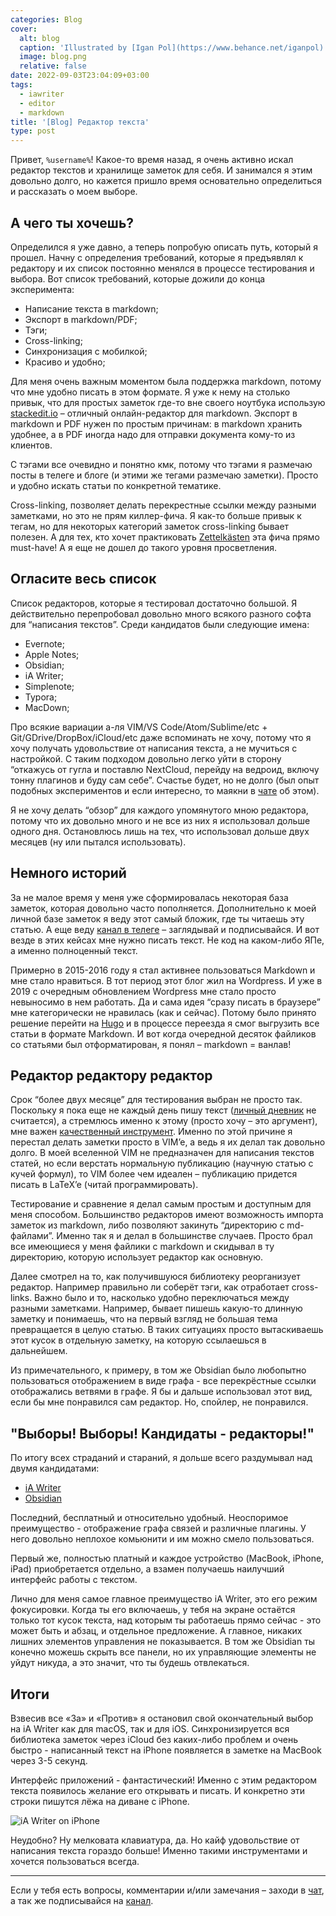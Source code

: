 ```yaml
---
categories: Blog
cover:
  alt: blog
  caption: 'Illustrated by [Igan Pol](https://www.behance.net/iganpol)'
  image: blog.png
  relative: false
date: 2022-09-03T23:04:09+03:00
tags:
  - iawriter
  - editor
  - markdown
title: '[Blog] Редактор текста'
type: post
---
```


Привет, `%username%`! Какое-то время назад, я очень активно искал редактор текстов и хранилище заметок для себя. И занимался я этим довольно долго, но кажется пришло время основательно определиться и рассказать о моем выборе.

## А чего ты хочешь?

Определился я уже давно, а теперь попробую описать путь, который я прошел. Начну с определения требований, которые я предъявлял к редактору и их список постоянно менялся в процессе тестирования и выбора. Вот список требований, которые дожили до конца эксперимента:

- Написание текста в markdown;
- Экспорт в markdown/PDF;
- Тэги;
- Cross-linking;
- Синхронизация с мобилкой;
- Красиво и удобно;

Для меня очень важным моментом была поддержка markdown, потому что мне удобно писать в этом формате. Я уже к нему на столько привык, что для простых заметок где-то вне своего ноутбука использую [stackedit.io](https://stackedit.io/) – отличный онлайн-редактор для markdown. Экспорт в markdown и PDF нужен по простым причинам: в markdown хранить удобнее, а в PDF иногда надо для отправки документа кому-то из клиентов.

С тэгами все очевидно и понятно кмк, потому что тэгами я размечаю посты в телеге и блоге (и этими же тегами размечаю заметки). Просто и удобно искать статьи по конкретной тематике.

Cross-linking, позволяет делать перекрестные ссылки между разными заметками, но это не прям киллер-фича. Я как-то больше привык к тегам, но для некоторых категорий заметок cross-linking бывает полезен. А для тех, кто хочет практиковать [Zettelkästen](https://vas3k.club/post/3040/) эта фича прямо must-have! А я еще не дошел до такого уровня просветления.

## Огласите весь список

Список редакторов, которые я тестировал достаточно большой. Я действительно перепробовал довольно много всякого разного софта для “написания текстов”. Среди кандидатов были следующие имена:

- Evernote;
- Apple Notes;
- Obsidian;
- iA Writer;
- Simplenote;
- Typora;
- MacDown;

Про всякие вариации а-ля VIM/VS Code/Atom/Sublime/etc + Git/GDrive/DropBox/iCloud/etc даже вспоминать не хочу, потому что я хочу получать удовольствие от написания текста, а не мучиться с настройкой. С таким подходом довольно легко уйти в сторону “откажусь от гугла и поставлю NextCloud, перейду на ведроид, включу тонну плагинов и буду сам себе”. Счастье будет, но не долго (был опыт подобных экспериментов и если интересно, то маякни в [чате](https://ttttt.me/jtprogru_chat) об этом).

Я не хочу делать “обзор” для каждого упомянутого мною редактора, потому что их довольно много и не все из них я использовал дольше одного дня. Остановлюсь лишь на тех, что использовал дольше двух месяцев (ну или пытался использовать).

## Немного историй

За не малое время у меня уже сформировалась некоторая база заметок, которая довольно часто пополняется. Дополнительно к моей личной базе заметок я веду этот самый бложик, где ты читаешь эту статью. А еще веду [канал в телеге](https://ttttt.me/jtprogru_channel) – заглядывай и подписывайся. И вот везде в этих кейсах мне нужно писать текст. Не код на каком-либо ЯПе, а именно полноценный текст.

Примерно в 2015-2016 году я стал активнее пользоваться Markdown и мне стало нравиться. В тот период этот блог жил на Wordpress. И уже в 2019 с очередным обновлением Wordpress мне стало просто невыносимо в нем работать. Да и сама идея “сразу писать в браузере” мне категорически не нравилась (как и сейчас). Потому было принято решение перейти на [Hugo](https://jtprog.ru/gohugo/) и в процессе переезда я смог выгрузить все статьи в формате Markdown. И вот когда очередной десяток файликов со статьями был отформатирован, я понял – markdown = ванлав!

## Редактор редактору редактор

Срок “более двух месяце” для тестирования выбран не просто так. Поскольку я пока еще не каждый день пишу текст ([личный дневник](https://twtr.jtprog.ru/tqmoxxYXKVl) не считается), а стремлюсь именно к этому (просто хочу – это аргумент), мне важен [качественный инструмент](https://twtr.jtprog.ru/BL6cTtxS7). Именно по этой причине я перестал делать заметки просто в VIM’e, а ведь я их делал так довольно долго. В моей вселенной VIM не предназначен для написания текстов статей, но если верстать нормальную публикацию (научную статью с кучей формул), то VIM более чем идеален – публикацию придется писать в LaTeX’e (читай программировать).

Тестирование и сравнение я делал самым простым и доступным для меня способом. Большинство редакторов имеют возможность импорта заметок из markdown, либо позволяют закинуть “директорию с md-файлами”. Именно так я и делал в большинстве случаев. Просто брал все имеющиеся у меня файлики с markdown и скидывал в ту директорию, которую использует редактор как основную.

Далее смотрел на то, как получившуюся библиотеку реорганизует редактор. Например правильно ли соберёт тэги, как отработает cross-links. Важно было и то, насколько удобно переключаться между разными заметками. Например, бывает пишешь какую-то длинную заметку и понимаешь, что на первый взгляд не большая тема превращается в целую статью. В таких ситуациях просто вытаскиваешь этот кусок в отдельную заметку, на которую ссылаешься в дальнейшем.

Из примечательного, к примеру, в том же Obsidian было любопытно пользоваться отображением в виде графа - все перекрёстные ссылки отображались ветвями в графе. Я бы и дальше использовал этот вид, если бы мне понравился сам редактор. Но, спойлер, не понравился.

## "Выборы! Выборы! Кандидаты - редакторы!"

По итогу всех страданий и стараний, я дольше всего раздумывал над двумя кандидатами:

- [iA Writer](https://ia.net/writer)
- [Obsidian](https://obsidian.md)

Последний, бесплатный и относительно удобный. Неоспоримое преимущество - отображение графа связей и различные плагины. У него довольно неплохое комьюнити и им можно смело пользоваться.

Первый же, полностью платный и каждое устройство (MacBook, iPhone, iPad) приобретается отдельно, а взамен получаешь наилучший интерфейс работы с текстом.

Лично для меня самое главное преимущество iA Writer, это его режим фокусировки. Когда ты его включаешь, у тебя на экране остаётся только тот кусок текста, над которым ты работаешь прямо сейчас - это может быть и абзац, и отдельное предложение. А главное, никаких лишних элементов управления не показывается. В том же Obsidian ты конечно можешь скрыть все панели, но их управляющие элементы не уйдут никуда, а это значит, что ты будешь отвлекаться.

## Итоги

Взвесив все «За» и «Против» я остановил свой окончательный выбор на iA Writer как для macOS, так и для iOS. Синхронизируется вся библиотека заметок через iCloud без каких-либо проблем и очень быстро - написанный текст на iPhone появляется в заметке на MacBook через 3-5 секунд.

Интерфейс приложений - фантастический! Именно с этим редактором текста появилось желание его открывать и писать. И конкретно эти строки пишутся лёжа на диване с iPhone.

![iA Writer on iPhone](ia-writer-iphone.jpeg)

Неудобно? Ну мелковата клавиатура, да. Но кайф удовольствие от написания текста гораздо больше! Именно такими инструментами и хочется пользоваться всегда.

---
Если у тебя есть вопросы, комментарии и/или замечания – заходи в [чат](https://ttttt.me/jtprogru_chat), а так же подписывайся на [канал](https://ttttt.me/jtprogru_channel).
